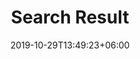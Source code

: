 ---
title: "Search Result"
date: 2019-10-29T13:49:23+06:00
draft: false

# meta description
description: "search result"

# type
type : "search"
---